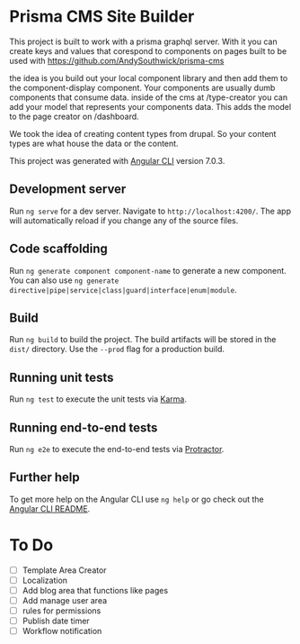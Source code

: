 # Prisma CMS Site Builder
This project is built to work with a prisma graphql server.
With it you can create keys and values that corespond to components on pages
built to be used with https://github.com/AndySouthwick/prisma-cms

the idea is you build out your local component library and then add them to the component-display component. Your components are usually dumb components
that consume data. inside of the cms at /type-creator you can add your model that represents
your components data. This adds the model to the page creator on /dashboard.  

We took the idea of creating content types from drupal. So your content types are what house the data or the content.


This project was generated with [Angular CLI](https://github.com/angular/angular-cli) version 7.0.3.

## Development server

Run `ng serve` for a dev server. Navigate to `http://localhost:4200/`. The app will automatically reload if you change any of the source files.

## Code scaffolding

Run `ng generate component component-name` to generate a new component. You can also use `ng generate directive|pipe|service|class|guard|interface|enum|module`.

## Build

Run `ng build` to build the project. The build artifacts will be stored in the `dist/` directory. Use the `--prod` flag for a production build.

## Running unit tests

Run `ng test` to execute the unit tests via [Karma](https://karma-runner.github.io).

## Running end-to-end tests

Run `ng e2e` to execute the end-to-end tests via [Protractor](http://www.protractortest.org/).

## Further help

To get more help on the Angular CLI use `ng help` or go check out the [Angular CLI README](https://github.com/angular/angular-cli/blob/master/README.md).


# To Do
- [ ] Template Area Creator
- [ ] Localization
- [ ] Add blog area that functions like pages
- [ ] Add manage user area
- [ ] rules for permissions
- [ ] Publish date timer
- [ ] Workflow notification
